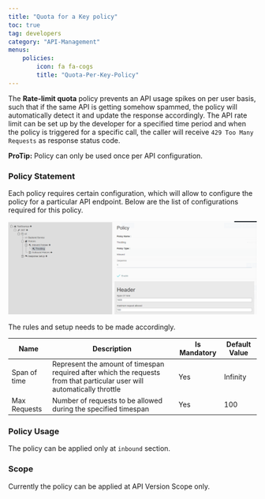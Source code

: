 ```yaml
---
title: "Quota for a Key policy"
toc: true
tag: developers
category: "API-Management"
menus: 
    policies:
        icon: fa fa-cogs
        title: "Quota-Per-Key-Policy" 
---
```

The **Rate-limit quota** policy prevents an API usage spikes on per user basis, such that if the same API is 
getting somehow spammed, the policy will automatically detect it and update the response accordingly. The 
API rate limit can be set up by the developer for a specified time period and when the policy is
triggered for a specific call, the caller will receive `429 Too Many Requests` as response status code.

**ProTip:** Policy can only be used once per API configuration.

### Policy Statement

Each policy requires certain configuration, which will allow to configure the policy for a particular API endpoint. 
Below are the list of configurations required for this policy.

![Ip Restrict Policy](/staticfiles/api-management/media/ip-restrict-policy.PNG)

The rules and setup needs to be made accordingly. 

|Name|Description|Is Mandatory|Default Value|
|-----------|--------------------|----------|----------|
|Span of time|Represent the amount of timespan required after which the requests from that particular user will automatically throttle|Yes|Infinity|
|Max Requests|Number of requests to be allowed during the specified timespan|Yes|100|

### Policy Usage

The policy can be applied only at `inbound` section.

### Scope

Currently the policy can be applied at API Version Scope only.


